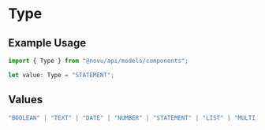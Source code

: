 # Type

## Example Usage

```typescript
import { Type } from "@novu/api/models/components";

let value: Type = "STATEMENT";
```

## Values

```typescript
"BOOLEAN" | "TEXT" | "DATE" | "NUMBER" | "STATEMENT" | "LIST" | "MULTI_LIST" | "GROUP"
```